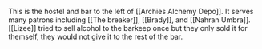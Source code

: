 This is the hostel and bar to the left of [[Archies Alchemy Depo]]. It serves many patrons including [[The breaker]], [[Brady]], and [[Nahran Umbra]]. [[Lizee]] tried to sell alcohol to the barkeep once but they only sold it for themself, they would not give it to the rest of the bar. 